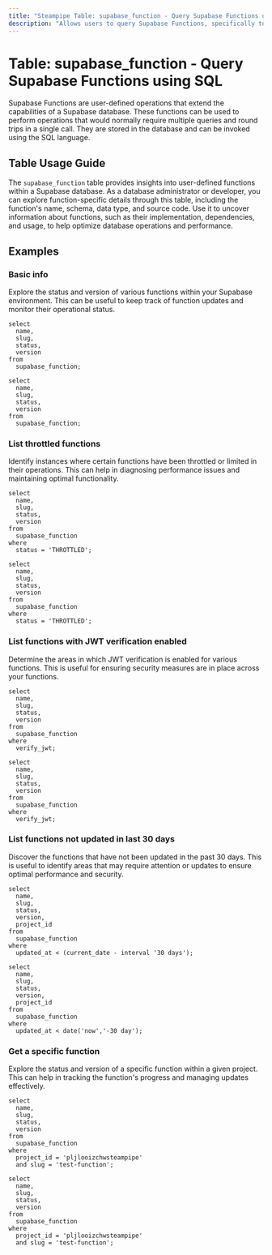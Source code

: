 ```yaml
---
title: "Steampipe Table: supabase_function - Query Supabase Functions using SQL"
description: "Allows users to query Supabase Functions, specifically to retrieve information about user-defined functions in a Supabase database."
---
```


# Table: supabase_function - Query Supabase Functions using SQL

Supabase Functions are user-defined operations that extend the capabilities of a Supabase database. These functions can be used to perform operations that would normally require multiple queries and round trips in a single call. They are stored in the database and can be invoked using the SQL language.

## Table Usage Guide

The `supabase_function` table provides insights into user-defined functions within a Supabase database. As a database administrator or developer, you can explore function-specific details through this table, including the function's name, schema, data type, and source code. Use it to uncover information about functions, such as their implementation, dependencies, and usage, to help optimize database operations and performance.

## Examples

### Basic info
Explore the status and version of various functions within your Supabase environment. This can be useful to keep track of function updates and monitor their operational status.

```sql+postgres
select
  name,
  slug,
  status,
  version
from
  supabase_function;
```

```sql+sqlite
select
  name,
  slug,
  status,
  version
from
  supabase_function;
```

### List throttled functions
Identify instances where certain functions have been throttled or limited in their operations. This can help in diagnosing performance issues and maintaining optimal functionality.

```sql+postgres
select
  name,
  slug,
  status,
  version
from
  supabase_function
where
  status = 'THROTTLED';
```

```sql+sqlite
select
  name,
  slug,
  status,
  version
from
  supabase_function
where
  status = 'THROTTLED';
```

### List functions with JWT verification enabled
Determine the areas in which JWT verification is enabled for various functions. This is useful for ensuring security measures are in place across your functions.

```sql+postgres
select
  name,
  slug,
  status,
  version
from
  supabase_function
where
  verify_jwt;
```

```sql+sqlite
select
  name,
  slug,
  status,
  version
from
  supabase_function
where
  verify_jwt;
```

### List functions not updated in last 30 days
Discover the functions that have not been updated in the past 30 days. This is useful to identify areas that may require attention or updates to ensure optimal performance and security.

```sql+postgres
select
  name,
  slug,
  status,
  version,
  project_id
from
  supabase_function
where
  updated_at < (current_date - interval '30 days');
```

```sql+sqlite
select
  name,
  slug,
  status,
  version,
  project_id
from
  supabase_function
where
  updated_at < date('now','-30 day');
```

### Get a specific function
Explore the status and version of a specific function within a given project. This can help in tracking the function's progress and managing updates effectively.

```sql+postgres
select
  name,
  slug,
  status,
  version
from
  supabase_function
where
  project_id = 'pljlooizchwsteampipe'
  and slug = 'test-function';
```

```sql+sqlite
select
  name,
  slug,
  status,
  version
from
  supabase_function
where
  project_id = 'pljlooizchwsteampipe'
  and slug = 'test-function';
```
